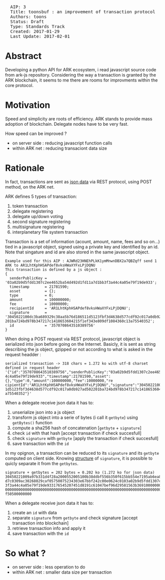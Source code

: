 <pre>
  AIP: 3
  Title: toonsbuf : an improvement of transaction protocol
  Authors: toons <moustikitos@gmail.com>
  Status: Draft
  Type: Standards Track
  Created: 2017-01-29
  Last Update: 2017-02-01
</pre>

Abstract
========

Developing a python API for ARK ecosystem, i read javascript source code from ark-js repository. Considering the way a transaction is granted by the ARK blockchain, it seems to me there are rooms for improvments within the core protocol.


Motivation
==========

Speed and simplicity are roots of efficiency. ARK stands to provide mass adoption of blockchain. Delegate nodes have to be very fast.

How speed can be improved ?

 - on server side : reducing javascript function calls
 - within ARK net : reducing transaciont data size


Rationale
=========

In fact, transactions are sent as [json data](http://www.w3schools.com/js/js_json.asp) via REST protocol, using POST method, on the ARK net.

ARK defines 5 types of transaction:

  1. token transaction
  2. delegate registering
  3. delegate up/down voting
  4. second signature registering
  5. multisignature registering
  6. interplanetary file system transaction 

Transaction is a set of information (acount, amount, name, fees and so on...) tied in a javascript object, signed using a private key and identified by an id. Note that singature and id are also stored in the same javascript object.


```
Example used for this AIP : AJWRd23HNEhPLkK1ymMnwnDBX2a7QBZqff send 1 ARK to AR1LhtKphHSAPdef8vksHWaXYFxLPjDQNU
This transaction is defined by a js object :
{
  senderPublicKey = '03a02b9d5fdd1307c2ee4652ba54d492d1fd11a7d1bb3f3a44c4a05e79f19de933';
  timestamp       = 21781590;
  asset           = {};
  type            = 0;
  amount          = 100000000;
  fee             = 10000000;
  recipientId     = 'AR1LhtKphHSAPdef8vksHWaXYFxLPjDQNU';
  signature       = '3045022100dc3ba689329c38aa5b76d186511d5123fbf3d4638d577cdf92c017a0db927ad502
201ba724bd978b347217c1418653604215f1ef343e809df1084360c13a75540352';
  id              = '3570708643510389756'
}
```

When doing a POST request via REST protocol, javascript object is serialized into json before going on the Internet. Basicly, it is sent as string describing the js object, gzipped or not according to what is asked in the request headder :

```
serialized transaction -> 318 chars = 1.272 ko with utf-8 charset defined in request header
'{"id":"3570708643510389756","senderPublicKey":"03a02b9d5fdd1307c2ee4652ba54d492d1fd11a7d1bb3f3a4
4c4a05e79f19de933","timestamp":21781590,"asset":{},"type":0,"amount":100000000,"fee":10000000,"re
cipientId":"AR1LhtKphHSAPdef8vksHWaXYFxLPjDQNU","signature":"3045022100dc3ba689329c38aa5b76d18651
1d5123fbf3d4638d577cdf92c017a0db927ad502201ba724bd978b347217c1418653604215f1ef343e809df1084360c13
a75540352"}'
```

When a delegate receive json data it has to:

  1. unserialize json into a js object
  2. transform js object into a serie of bytes (i call it ``getbyte``) using ``getBytes()`` function
  3. compute a sha256 hash of concatenation [``getbyte`` + ``signature``]
  4. check ``id`` with that hash [accept transaction if check succesfull]
  5. check ``signature`` with ``getbyte`` [apply the transaction if check succesfull]
  6. save transaction with the ``id``


In my opignon, a transaction can be reduced to its ``signature`` and its ``getbyte`` computed on client side. Knowing [structure](https://github.com/bitcoin/bips/blob/master/bip-0066.mediawiki#der-encoding-reference) of ``signature``, it is possible to quicly separate it from the ``getbytes``.  

```
signature + getbytes = 202 bytes = 0.202 ko (1.272 ko for json data)
30450221009a97b331d4f28a2000552005100b38ddbf556b350f615bb554e7195ab6ea84d502206108bed6d08d72247298
d7c0309ac30268029caf05750075234303e67bbf242c00e0624c0103a02b9d5fdd1307c2ee4652ba54d492d1fd11a7d1bb
3f3a44c4a05e79f19de933176545207451d8191c61047bef96d29581563b36910000000000000000000000000000000000
000000000000000000000000000000000000000000000000000000000000000000000000000000000000000000000000e1
f50500000000
```

When a delegate receive json data it has to:

  1. create an ``id`` with data
  2. separate ``signature`` from ``getbyte`` and check signature [accept transaction into blockchain]
  3. retrieve transaction info and apply it
  4. save transaction with the ``id``

So what ?
=========

  - on server side : less operation to do
  - within ARK net : smaller data size per transaction
